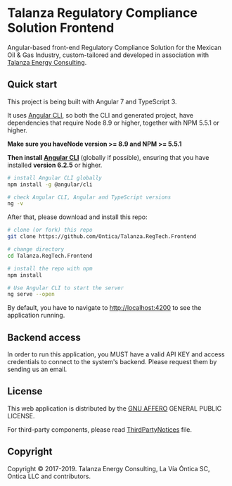 # Talanza Regulatory Compliance Solution Frontend

Angular-based front-end Regulatory Compliance Solution for the Mexican Oil & Gas Industry, custom-tailored and developed in association with [Talanza Energy Consulting](http://www.talanza.energy).

## Quick start

This project is being built with Angular 7 and TypeScript 3.

It uses [Angular CLI](https://github.com/angular/angular-cli), so both the CLI and generated project, have dependencies that require Node 8.9 or higher, together with NPM 5.5.1 or higher.

**Make sure you haveNode version >= 8.9 and NPM >= 5.5.1**

**Then install [Angular CLI](https://github.com/angular/angular-cli)** (globally if possible), ensuring that you have installed **version 6.2.5** or higher.

```bash
# install Angular CLI globally
npm install -g @angular/cli

# check Angular CLI, Angular and TypeScript versions
ng -v
```

After that, please download and install this repo:

```bash
# clone (or fork) this repo
git clone https://github.com/Ontica/Talanza.RegTech.Frontend

# change directory
cd Talanza.RegTech.Frontend

# install the repo with npm
npm install

# Use Angular CLI to start the server
ng serve --open
```

By default, you have to navigate to [http://localhost:4200](http://localhost:4200) to see the application running.

## Backend access

In order to run this application, you MUST have a valid API KEY and access credentials to connect to the system's backend. Please request them by sending us an email.

## License

This web application is distributed by the [GNU AFFERO](https://github.com/Ontica/Talanza.RegTech.Frontend/blob/master/LICENSE.txt) GENERAL PUBLIC LICENSE.

For third-party components, please read [ThirdPartyNotices](https://github.com/Ontica/Talanza.RegTech.Frontend/blob/master/ThirdPartyNotices.txt) file.

## Copyright

Copyright © 2017-2019. Talanza Energy Consulting, La Vía Óntica SC, Ontica LLC and contributors.
